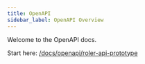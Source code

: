 ```yaml
---
title: OpenAPI
sidebar_label: OpenAPI Overview
---
```


Welcome to the OpenAPI docs.

Start here: [/docs/openapi/roler-api-prototype](/roler/docs/openapi/roler-api-prototype)
